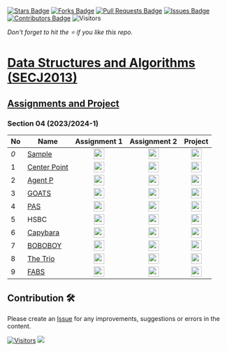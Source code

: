 [![Stars Badge](https://img.shields.io/github/stars/jjn7702/SECJ2013-DSA)](https://github.com/jjn7702/SECJ2013-DSA/stargazers)
[![Forks Badge](https://img.shields.io/github/forks/jjn7702/SECJ2013-DSA)](https://github.com/jjn7702/SECJ2013-DSA/network/members)
[![Pull Requests Badge](https://img.shields.io/github/issues-pr/jjn7702/SECJ2013-DSA)](https://github.com/jjn7702/SECJ2013-DSA/pulls)
[![Issues Badge](https://img.shields.io/github/issues/jjn7702/SECJ2013-DSA)](https://github.com/jjn7702/SECJ2013-DSA/issues)
[![Contributors Badge](https://img.shields.io/github/contributors/jjn7702/SECJ2013-DSA?color=2b9348)](https://github.com/jjn7702/SECJ2013-DSA/graphs/contributors)
![Visitors](https://api.visitorbadge.io/api/visitors?path=https%3A%2F%2Fgithub.com%2Fjjn7702%2FSECJ2013-DSA&labelColor=%23d9e3f0&countColor=%23697689&style=flat)

_Don't forget to hit the :star: if you like this repo._

# [Data Structures and Algorithms (SECJ2013)](/README.md)

## [Assignments and Project](/Submission/README.md)

### Section 04 (2023/2024-1)

| No | Name | Assignment 1 | Assignment 2 | Project |
| --- | --- | :---: | :---: | :---: |
| _0_ |[Sample](../sec04/sample/ass1/readme.md) | <a href="../sec04/sample/ass1/readme.md" ><img src="/./images/clipboard.png" width="24px" height="24px" ></a> | <a href="../sec04/sample/ass1/readme.md" ><img src="/./images/inventory.png" width="24px" height="24px" ></a> | <a href="../sec04/sample/ass1/readme.md" ><img src="/./images/project-management.png" width="24px" height="24px" ></a> |
| 1 | [Center Point](../sec04/center%20point/readme.md) | <a href="../sec04/center%20point/Assignment%201" ><img src="/./images/clipboard.png" width="24px" height="24px" ></a> | <a href="../sec04/center%20point/Assignment%202/asg2.md"><img src="/./images/inventory.png" width="24px" height="24px" ></a> | <a href="../sec04/center%20point/Project/readme.md"><img src="/./images/project-management.png" width="24px" height="24px" ></a> |
| 2 | [Agent P](../sec04/Agent%20P/readme.md) | <a href="../sec04/Agent%20P/ass1" ><img src="/./images/clipboard.png" width="24px" height="24px" ></a> | <a href="../sec04/Agent%20P/ass2" ><img src="/./images/inventory.png" width="24px" height="24px" ></a> | <a href="../sec04/Agent%20P/Project" ><img src="/./images/project-management.png" width="24px" height="24px" ></a> |
| 3 | [GOATS](../sec04/GOATS/readme.md) | <a href="../sec04/GOATS/Assignment1/assignment1.md" ><img src="/./images/clipboard.png" width="24px" height="24px" ></a> | <a href="../sec04/GOATS/Assignment2/assignment2.md" ><img src="/./images/inventory.png" width="24px" height="24px" ></a> | <a href="../sec04/GOATS/Project/project.md" ><img src="/./images/project-management.png" width="24px" height="24px" ></a> |
| 4 | [PAS](../sec04/PAS) | <a href="../sec04/PAS/Assignment1/Assignment1%20Report.md" ><img src="/./images/clipboard.png" width="24px" height="24px" ></a> | <a href="../sec04/PAS/Assignment2/Assignment2%20Report.md" ><img src="/./images/inventory.png" width="24px" height="24px" ></a> | <a href="../sec04/PAS/Project/project_report.md" ><img src="/./images/project-management.png" width="24px" height="24px" ></a> |
| 5 | HSBC | <a href="HSBC" ><img src="/./images/clipboard.png" width="24px" height="24px" ></a> | <a href="HSBC" ><img src="/./images/inventory.png" width="24px" height="24px" ></a> | <a href="HSBC" ><img src="/./images/project-management.png" width="24px" height="24px" ></a> |
| 6 | [Capybara](../sec04/capybara/readme.md) | <a href="../sec04/capybara/Assignment%201/readme.md" ><img src="/./images/clipboard.png" width="24px" height="24px" ></a> | <a href="../sec04/capybara/Assignment%202/readme.md" ><img src="/./images/inventory.png" width="24px" height="24px" ></a> | <a href="../sec04/capybara/Project/readme.md" ><img src="/./images/project-management.png" width="24px" height="24px" ></a> |
| 7 | [BOBOBOY](../sec04/Boboboy/readme.md) | <a href="../sec04/Boboboy/Assignment%201/readme.md" ><img src="/./images/clipboard.png" width="24px" height="24px" ></a> | <a href="../sec04/Boboboy/Assignment%202/readme.md" ><img src="/./images/inventory.png" width="24px" height="24px" ></a> | <a href="../sec04/Boboboy/Project/readme.md" ><img src="/./images/project-management.png" width="24px" height="24px" ></a> |
| 8 | [The Trio](../sec04/The%20Trio/readme.md) | <a href="The Trio" ><img src="/./images/clipboard.png" width="24px" height="24px" ></a> | <a href="group1" ><img src="/./images/inventory.png" width="24px" height="24px" ></a> | <a href="group1" ><img src="/./images/project-management.png" width="24px" height="24px" ></a> |
| 9 | [FABS](../sec04/FABS/readme.md) | <a href="../Submission/sec04/FABS/Ass1/readme.md" ><img src="/./images/clipboard.png" width="24px" height="24px" ></a> | <a href="../sec04/FABS/Ass2/readme.md" ><img src="/./images/inventory.png" width="24px" height="24px" ></a> | <a href="../sec04/FABS/Project/readme.md" ><img src="/./images/project-management.png" width="24px" height="24px" ></a> |

## Contribution 🛠️
Please create an [Issue](https://github.com/jjn7702/SECJ2013-DSA/issues) for any improvements, suggestions or errors in the content.

[![Visitors](https://api.visitorbadge.io/api/visitors?path=https%3A%2F%2Fgithub.com%2Fjjn7702&labelColor=%23697689&countColor=%23555555&style=plastic)](https://visitorbadge.io/status?path=https%3A%2F%2Fgithub.com%2Fjjn7702)
![](https://hit.yhype.me/github/profile?user_id=81284918)

